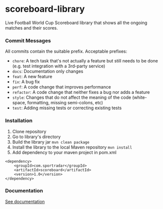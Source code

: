 # scoreboard-library
Live Football World Cup Scoreboard library that shows all the ongoing matches and their scores. 

### Commit Messages
All commits contain the suitable prefix. Acceptable prefixes:
- `chore`: A tech task that's not actually a feature but still needs to be done (e.g. test integration with a 3rd-party service)
- `docs`: Documentation only changes
- `feat`: A new feature
- `fix`: A bug fix
- `perf`: A code change that improves performance
- `refactor`: A code change that neither fixes a bug nor adds a feature
- `style`: Changes that do not affect the meaning of the code (white-space, formatting, missing semi-colons, etc)
- `test`: Adding missing tests or correcting existing tests

### Installation
1. Clone repository
2. Go to library's directory
3. Build the library jar `mvn clean package`
4. Install the library to the local Maven repository `mvn install`
5. Add dependency to your maven project in pom.xml
```
<dependency>
    <groupId>com.sportradar</groupId>
    <artifactId>scoreboard</artifactId>
    <version>1.0</version>
</dependency>
```

### Documentation
[See documentation](https://github.com/MichalKozlowskii/scoreboard-library/wiki/Documentation)
